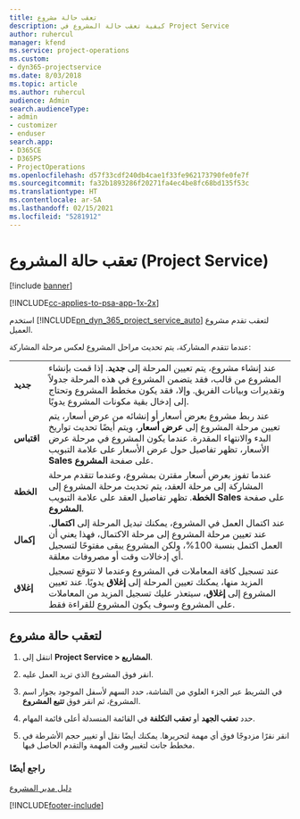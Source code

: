 ```yaml
---
title: تعقب حالة مشروع
description: كيفية تعقب حالة المشروع في Project Service
author: ruhercul
manager: kfend
ms.service: project-operations
ms.custom:
- dyn365-projectservice
ms.date: 8/03/2018
ms.topic: article
ms.author: ruhercul
audience: Admin
search.audienceType:
- admin
- customizer
- enduser
search.app:
- D365CE
- D365PS
- ProjectOperations
ms.openlocfilehash: d57f33cdf240db4cae1f33fe962173790fe0fe7f
ms.sourcegitcommit: fa32b1893286f20271fa4ec4be8fc68bd135f53c
ms.translationtype: HT
ms.contentlocale: ar-SA
ms.lasthandoff: 02/15/2021
ms.locfileid: "5281912"
---
```

# <a name="track-a-projects-status-project-service"></a>تعقب حالة المشروع (Project Service)

[!include [banner](../includes/psa-now-project-operations.md)]

[!INCLUDE[cc-applies-to-psa-app-1x-2x](../includes/cc-applies-to-psa-app-1x-2x.md)]

استخدم [!INCLUDE[pn_dyn_365_project_service_auto](../includes/pn-dyn-365-project-service-auto.md)] لتعقب تقدم مشروع العميل.  

عندما تتقدم المشاركة، يتم تحديث مراحل المشروع لعكس مرحلة المشاركة:  


|              |                                                                                                                                                                                                                                                                                                  |
|--------------|--------------------------------------------------------------------------------------------------------------------------------------------------------------------------------------------------------------------------------------------------------------------------------------------------|
|   **جديد**    | عند إنشاء مشروع، يتم تعيين المرحلة إلى **جديد**. إذا قمت بإنشاء المشروع من قالب، فقد يتضمن المشروع في هذه المرحلة جدولاً وتقديرات وبيانات الفريق. وإلا، فقد يكون مخطط المشروع وتحتاج إلى إدخال بقية مكونات المشروع يدويًا. |
|  **اقتباس**   |      عند ربط مشروع بعرض أسعار أو إنشائه من عرض أسعار، يتم تعيين مرحلة المشروع إلى **عرض أسعار**، ويتم أيضًا تحديث تواريخ البدء والانتهاء المقدرة. عندما يكون المشروع في مرحلة عرض الأسعار، تظهر تفاصيل حول عرض الأسعار على علامة التبويب **Sales** على صفحة **المشروع**.      |
|   **الخطة**   |                                     عندما تفوز بعرض أسعار مقترن بمشروع، وعندما تتقدم مرحلة المشاركة إلى مرحلة العقد، يتم تحديث مرحلة المشروع إلى **الخطة**. تظهر تفاصيل العقد على علامة التبويب **Sales** على صفحة **المشروع**.                                      |
| **إكمال** |                    عند اكتمال العمل في المشروع، يمكنك تبديل المرحلة إلى **اكتمال**. عند تعيين مرحلة المشروع إلى مرحلة الاكتمال، فهذا يعني أن العمل اكتمل بنسبة 100%، ولكن المشروع يبقى مفتوحًا لتسجيل أي إدخالات وقت أو مصروفات معلقة.                     |
|  **إغلاق**   |           عند تسجيل كافة المعاملات في المشروع وعندما لا تتوقع تسجيل المزيد منها، يمكنك تعيين المرحلة إلى **إغلاق** يدويًا. عند تعيين المشروع إلى **إغلاق**، سيتعذر عليك تسجيل المزيد من المعاملات على المشروع وسوف يكون المشروع للقراءة فقط.           |

## <a name="to-track-a-projects-status"></a>لتعقب حالة مشروع  

1.  انتقل إلى **Project Service > المشاريع**.  

2.  انقر فوق المشروع الذي تريد العمل عليه.  

3.  في الشريط عبر الجزء العلوي من الشاشة، حدد السهم لأسفل الموجود بجوار اسم المشروع، ثم انقر فوق **تتبع المشروع**.  

4.  حدد **تعقب الجهد‬** أو **تعقب التكلفة‬** في القائمة المنسدلة أعلى قائمة المهام.  

5.  انقر نقرًا مزدوجًا فوق أي مهمة لتحريرها. يمكنك أيضًا نقل أو تغيير حجم الأشرطة في مخطط جانت لتغيير وقت المهمة والتقدم الحاصل فيها.  

### <a name="see-also"></a>راجع أيضًا  
 [دليل مدير المشروع](../psa/project-manager-guide.md)


[!INCLUDE[footer-include](../includes/footer-banner.md)]